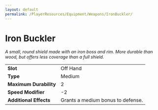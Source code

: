 ```yaml
---
layout: default
permalink: /PlayerResources/Equipment/Weapons/IronBuckler/
---
```

# Iron Buckler
*A small, round shield made with an iron boss and rim. More durable than wood, but offers less coverage than a full shield.*

| | |
| :--------------------- | :------------------------------------------------------ |
| **Slot** | Off Hand |
| **Type** | Medium |
| **Maximum Durability** | 2 |
| **Speed Modifier** | -2 |
| **Additional Effects** | Grants a medium bonus to defense. |
